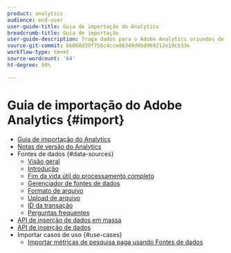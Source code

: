 ```yaml
---
product: analytics
audience: end-user
user-guide-title: Guia de importação do Analytics
breadcrumb-title: Guia de importação
user-guide-description: Traga dados para o Adobe Analytics oriundos de fontes externas, em massa ou em tempo real.
source-git-commit: bb068d39f756c4cce06349d0bd969212e19cb33e
workflow-type: tm+mt
source-wordcount: '64'
ht-degree: 90%

---
```



# Guia de importação do Adobe Analytics {#import}

+ [Guia de importação do Analytics](home.md)
+ [Notas de versão do Analytics](https://experienceleague.adobe.com/pt-br/docs/analytics/release-notes/latest)
+ Fontes de dados {#data-sources}
   + [Visão geral](data-sources/overview.md)
   + [Introdução](data-sources/getting-started.md)
   + [Fim da vida útil do processamento completo](data-sources/full-processing-eol.md)
   + [Gerenciador de fontes de dados](data-sources/manage.md)
   + [Formato de arquivo](data-sources/file-format.md)
   + [Upload de arquivo](data-sources/file-upload.md)
   + [ID da transação](data-sources/transactionid.md)
   + [Perguntas frequentes](data-sources/faq.md)
+ [API de inserção de dados em massa](bulk-data-insertion-api/bulk-data-insert.md)
+ [API de inserção de dados](c-data-insertion-api/c-data-insertion-api.md)
+ Importar casos de uso {#use-cases}
   + [Importar métricas de pesquisa paga usando Fontes de dados](use-cases/paid-search-metrics.md)
